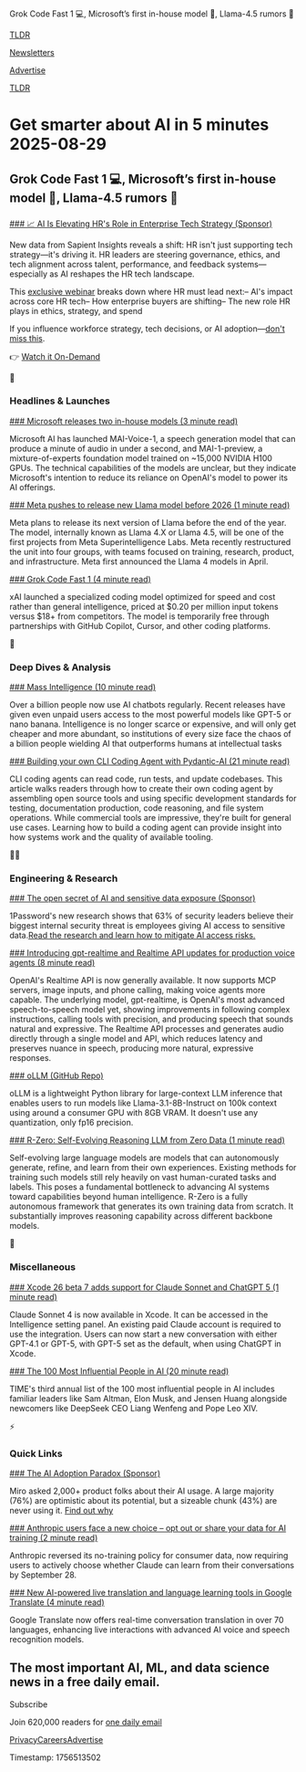 Grok Code Fast 1 💻, Microsoft’s first in-house model 🤖, Llama-4.5 rumors 🦙

[TLDR](/)

[Newsletters](/newsletters)

[Advertise](https://advertise.tldr.tech/)

[TLDR](/)

# Get smarter about AI in 5 minutes 2025-08-29

## Grok Code Fast 1 💻, Microsoft’s first in-house model 🤖, Llama-4.5 rumors 🦙

### 

[### 📈 AI Is Elevating HR's Role in Enterprise Tech Strategy (Sponsor)](https://betterworks.registration.goldcast.io/webinar/caaeea49-1e11-4afb-9967-e95e01d21a52?__hstc=195192115.1ebe8892ae14cbe1789fb7ba93d71fc1.1722356286832.1752786997058.1753192530250.300&amp;__hssc=195192115.1.1753192530250&amp;__hsfp=1666919083?utm_source=sponsored&amp;utm_medium=email-marketing&amp;utm_campaign=fy26q2-amer-fm-wbn-sapient-insights-august-pf-webinar&amp;utm_term=TLDR-AI-Primary-2)

New data from Sapient Insights reveals a shift: HR isn't just supporting tech strategy—it's driving it. HR leaders are steering governance, ethics, and tech alignment across talent, performance, and feedback systems—especially as AI reshapes the HR tech landscape.

This [exclusive webinar](https://betterworks.registration.goldcast.io/webinar/caaeea49-1e11-4afb-9967-e95e01d21a52?__hstc=195192115.1ebe8892ae14cbe1789fb7ba93d71fc1.1722356286832.1752786997058.1753192530250.300&__hssc=195192115.1.1753192530250&__hsfp=1666919083?utm_source=sponsored&utm_medium=email-marketing&utm_campaign=fy26q2-amer-fm-wbn-sapient-insights-august-pf-webinar&utm_term=TLDR-AI-Primary-2) breaks down where HR must lead next:– AI's impact across core HR tech– How enterprise buyers are shifting– The new role HR plays in ethics, strategy, and spend

If you influence workforce strategy, tech decisions, or AI adoption—[don't miss this](https://betterworks.registration.goldcast.io/webinar/caaeea49-1e11-4afb-9967-e95e01d21a52?__hstc=195192115.1ebe8892ae14cbe1789fb7ba93d71fc1.1722356286832.1752786997058.1753192530250.300&__hssc=195192115.1.1753192530250&__hsfp=1666919083?utm_source=sponsored&utm_medium=email-marketing&utm_campaign=fy26q2-amer-fm-wbn-sapient-insights-august-pf-webinar&utm_term=TLDR-AI-Primary-2).

👉 [Watch it On-Demand](https://betterworks.registration.goldcast.io/webinar/caaeea49-1e11-4afb-9967-e95e01d21a52?__hstc=195192115.1ebe8892ae14cbe1789fb7ba93d71fc1.1722356286832.1752786997058.1753192530250.300&__hssc=195192115.1.1753192530250&__hsfp=1666919083?utm_source=sponsored&utm_medium=email-marketing&utm_campaign=fy26q2-amer-fm-wbn-sapient-insights-august-pf-webinar&utm_term=TLDR-AI-Primary-2)

🚀

### Headlines & Launches

[### Microsoft releases two in-house models (3 minute read)](https://microsoft.ai/news/two-new-in-house-models/?utm_source=tldrai)

Microsoft AI has launched MAI-Voice-1, a speech generation model that can produce a minute of audio in under a second, and MAI-1-preview, a mixture-of-experts foundation model trained on ~15,000 NVIDIA H100 GPUs. The technical capabilities of the models are unclear, but they indicate Microsoft's intention to reduce its reliance on OpenAI's model to power its AI offerings.

[### Meta pushes to release new Llama model before 2026 (1 minute read)](https://seekingalpha.com/news/4490229-meta-pushes-to-release-new-llama-model-before-2026-report?utm_source=tldrai)

Meta plans to release its next version of Llama before the end of the year. The model, internally known as Llama 4.X or Llama 4.5, will be one of the first projects from Meta Superintelligence Labs. Meta recently restructured the unit into four groups, with teams focused on training, research, product, and infrastructure. Meta first announced the Llama 4 models in April.

[### Grok Code Fast 1 (4 minute read)](https://x.ai/news/grok-code-fast-1?utm_source=tldrai)

xAI launched a specialized coding model optimized for speed and cost rather than general intelligence, priced at $0.20 per million input tokens versus $18+ from competitors. The model is temporarily free through partnerships with GitHub Copilot, Cursor, and other coding platforms.

🧠

### Deep Dives & Analysis

[### Mass Intelligence (10 minute read)](https://www.oneusefulthing.org/p/mass-intelligence?utm_source=tldrai)

Over a billion people now use AI chatbots regularly. Recent releases have given even unpaid users access to the most powerful models like GPT-5 or nano banana. Intelligence is no longer scarce or expensive, and will only get cheaper and more abundant, so institutions of every size face the chaos of a billion people wielding AI that outperforms humans at intellectual tasks

[### Building your own CLI Coding Agent with Pydantic-AI (21 minute read)](https://martinfowler.com/articles/build-own-coding-agent.html?utm_source=tldrai)

CLI coding agents can read code, run tests, and update codebases. This article walks readers through how to create their own coding agent by assembling open source tools and using specific development standards for testing, documentation production, code reasoning, and file system operations. While commercial tools are impressive, they're built for general use cases. Learning how to build a coding agent can provide insight into how systems work and the quality of available tooling.

👨‍💻

### Engineering & Research

[### The open secret of AI and sensitive data exposure (Sponsor)](https://blog.1password.com/new-research-uncovers-four-security-challenges-caused-by-unmanaged-ai/?utm_source=tldr&amp;utm_medium=paid_newsletter&amp;utm_campaign=sa_all_amer_english_security-challenges-caused-by-unmanaged-ai-blog_awareness_2025-08&amp;utm_content=text&amp;utm_term=august-29-ai-secondary)

1Password's new research shows that 63% of security leaders believe their biggest internal security threat is employees giving AI access to sensitive data.[Read the research and learn how to mitigate AI access risks.](https://blog.1password.com/new-research-uncovers-four-security-challenges-caused-by-unmanaged-ai/?utm_source=tldr&utm_medium=paid_newsletter&utm_campaign=sa_all_amer_english_security-challenges-caused-by-unmanaged-ai-blog_awareness_2025-08&utm_content=text&utm_term=august-29-ai-secondary)

[### Introducing gpt-realtime and Realtime API updates for production voice agents (8 minute read)](https://openai.com/index/introducing-gpt-realtime/?utm_source=tldrai)

OpenAI's Realtime API is now generally available. It now supports MCP servers, image inputs, and phone calling, making voice agents more capable. The underlying model, gpt-realtime, is OpenAI's most advanced speech-to-speech model yet, showing improvements in following complex instructions, calling tools with precision, and producing speech that sounds natural and expressive. The Realtime API processes and generates audio directly through a single model and API, which reduces latency and preserves nuance in speech, producing more natural, expressive responses.

[### oLLM (GitHub Repo)](https://github.com/Mega4alik/ollm?utm_source=tldrai)

oLLM is a lightweight Python library for large-context LLM inference that enables users to run models like Llama-3.1-8B-Instruct on 100k context using around a consumer GPU with 8GB VRAM. It doesn't use any quantization, only fp16 precision.

[### R-Zero: Self-Evolving Reasoning LLM from Zero Data (1 minute read)](https://arxiv.org/abs/2508.05004?utm_source=tldrai)

Self-evolving large language models are models that can autonomously generate, refine, and learn from their own experiences. Existing methods for training such models still rely heavily on vast human-curated tasks and labels. This poses a fundamental bottleneck to advancing AI systems toward capabilities beyond human intelligence. R-Zero is a fully autonomous framework that generates its own training data from scratch. It substantially improves reasoning capability across different backbone models.

🎁

### Miscellaneous

[### Xcode 26 beta 7 adds support for Claude Sonnet and ChatGPT 5 (1 minute read)](https://victorwynne.com/xcode-beta-seven/?utm_source=tldrai)

Claude Sonnet 4 is now available in Xcode. It can be accessed in the Intelligence setting panel. An existing paid Claude account is required to use the integration. Users can now start a new conversation with either GPT-4.1 or GPT-5, with GPT-5 set as the default, when using ChatGPT in Xcode.

[### The 100 Most Influential People in AI (20 minute read)](https://time.com/collections/time100-ai-2025/?utm_source=tldrai)

TIME's third annual list of the 100 most influential people in AI includes familiar leaders like Sam Altman, Elon Musk, and Jensen Huang alongside newcomers like DeepSeek CEO Liang Wenfeng and Pope Leo XIV.

⚡️

### Quick Links

[### The AI Adoption Paradox (Sponsor)](https://miro.com/events/ai-reshaping-product-org/?utm_campaign=glb-26q3-nsp-wp-c3_nap-ai_at_work_report&amp;utm_source=tldr&amp;utm_medium=newsletter&amp;utm_content=hosted%20event&amp;src=-tldr_glb)

Miro asked 2,000+ product folks about their AI usage. A large majority (76%) are optimistic about its potential, but a sizeable chunk (43%) are never using it. [Find out why](https://miro.com/events/ai-reshaping-product-org/?utm_campaign=glb-26q3-nsp-wp-c3_nap-ai_at_work_report&utm_source=tldr&utm_medium=newsletter&utm_content=hosted%20event&src=-tldr_glb)

[### Anthropic users face a new choice – opt out or share your data for AI training (2 minute read)](https://techcrunch.com/2025/08/28/anthropic-users-face-a-new-choice-opt-out-or-share-your-data-for-ai-training/?utm_source=tldrai)

Anthropic reversed its no-training policy for consumer data, now requiring users to actively choose whether Claude can learn from their conversations by September 28.

[### New AI-powered live translation and language learning tools in Google Translate (4 minute read)](https://blog.google/products/translate/language-learning-live-translate/?utm_source=tldrai)

Google Translate now offers real-time conversation translation in over 70 languages, enhancing live interactions with advanced AI voice and speech recognition models.

## The most important AI, ML, and data science news in a free daily email.

Subscribe

Join 620,000 readers for [one daily email](/api/latest/ai)

[Privacy](/privacy)[Careers](https://jobs.ashbyhq.com/tldr.tech)[Advertise](/ai/advertise)

Timestamp: 1756513502